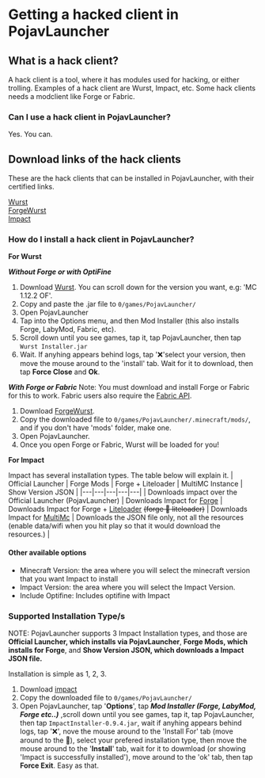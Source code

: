 # Getting a hacked client in PojavLauncher

## What is a hack client?

A hack client is a tool, where it has modules used for hacking, or either trolling. Examples of a hack client are Wurst, Impact, etc. Some hack clients needs a modclient like Forge or Fabric.

### Can I use a hack client in PojavLauncher?

Yes. You can.

## Download links of the hack clients
These are the hack clients that can be installed in PojavLauncher, with their certified links.

[Wurst](https://www.wurstclient.net/download/)  
[ForgeWurst](https://forge.wurstclient.net/)   
[Impact](https://impactclient.net/download?platform=jar)   

### How do I install a hack client in PojavLauncher?
**For Wurst**

***Without Forge or with OptiFine***

1. Download [Wurst](https://www.wurstclient.net/download/). You can scroll down for the version you want, e.g: 'MC 1.12.2 OF'.
2. Copy and paste the .jar file to `0/games/PojavLauncher/`
3. Open PojavLauncher
4. Tap into the Options menu, and then Mod Installer (this also installs Forge, LabyMod, Fabric, etc).
5. Scroll down until you see games, tap it, tap PojavLauncher, then tap `Wurst Installer.jar`
6. Wait. If anyhing appears behind logs, tap '❌'select your version, then move the mouse around to the 'install' tab. Wait for it to download, then tap **Force Close** and **Ok**.

***With Forge or Fabric*** 
Note: You must download and install Forge or Fabric for this to work.  Fabric users also require the [Fabric API](https://www.curseforge.com/minecraft/mc-mods/fabric-api).

1. Download [ForgeWurst](https://forge.wurstclient.net/).  
2. Copy the downloaded file to `0/games/PojavLauncher/.minecraft/mods/`, and if you don't have 'mods' folder, make one.   
3. Open PojavLauncher.  
4. Once you open Forge or Fabric, Wurst will be loaded for you!  

**For Impact**

Impact has several installation types. The table below will explain it.
| Official Launcher | Forge Mods | Forge + Liteloader | MultiMC Instance | Show Version JSON |
|---|---|---|---|---|
| Downloads impact over the Official Launcher (PojavLauncher) | Downloads Impact for [Forge](https://files.minecraftforge.net/) | Downloads Impact for Forge + [Liteloader](https://www.liteloader.com/explore/docs/user:install:forge#mod) ~~(forge 🤝 liteloader)~~ | Downloads Impact for [MultiMc](https://multimc.org/) | Downloads the JSON file only, not all the resources (enable data/wifi when you hit play so that it would download the resources.) |
####  Other available options
- Minecraft Version: the area where you will select the minecraft version that you want Impact to install
- Impact Version: the area where you will select the Impact Version.
- Include Optifine: Includes optifine with Impact

### Supported Installation Type/s
NOTE: PojavLauncher supports 3 Impact Installation types, and those are **Official Launcher, which installs via PojavLauncher**, **Forge Mods, which installs for Forge**, and **Show Version JSON, which downloads a Impact JSON file.**

Installation is simple as 1, 2, 3. 

1. Download [impact](https://impactclient.net/download?platform=jar)
2. Copy the downloaded file to ```0/games/PojavLauncher/``` 
3. Open PojavLauncher, tap '**Options**', tap ***Mod Installer (Forge, LabyMod, Forge etc..)*** ,scroll down until you see games, tap it, tap PojavLauncher, then tap `ImpactInstaller-0.9.4.jar`, wait if anyhing appears behind logs, tap '❌',  nove the mouse around to the 'Install For' tab (move around to the 🔻), select your prefered installation type, then move the mouse around to the '**Install**' tab, wait for it to dowmload (or showing 'Impact is successfully installed'), move around to the 'ok' tab, then tap **Force Exit**. Easy as that.
